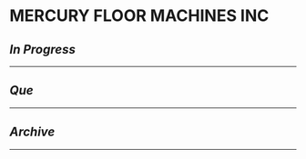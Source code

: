 # MERCURY FLOOR MACHINES INC

## *In Progress*

--------------------

## *Que*

-----------------------------------
## *Archive*

-----------------------------------
